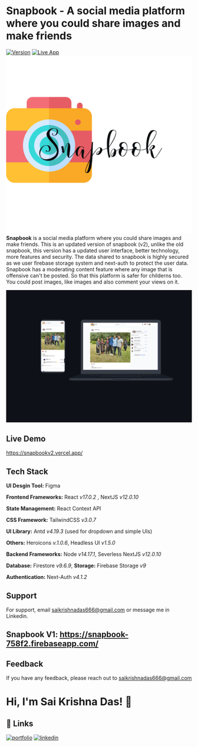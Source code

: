 # Snapbook - A social media platform where you could share images and make friends

[![Version](https://img.shields.io/badge/version-2.0.0-green)](https://github.com/saikrishnadas/snapbookv2)
[![Live App](https://img.shields.io/badge/demo-online-green)](https://snapbookv2.vercel.app/)
![Logo](https://github.com/saikrishnadas/snapbookv2/blob/main/public/signinlogo.svg)
**Snapbook** is a social media platform where you could share images and make friends.
This is an updated version of snapbook (v2), unlike the old snapbook, this version has 
a updated user interface, better technology, more features and security. The data shared to
snapbook is highly secured as we user firebase storage system and next-auth to protect the user data.
Snapbook has a moderating content feature where any image that is offensive can't be posted. So that 
this platform is safer for childerns too. You could post images, like images and also comment your views on it.


![App Screenshot](https://github.com/saikrishnadas/snapbookv2/blob/main/public/Frame%201.png)

## Live Demo

https://snapbookv2.vercel.app/

## Tech Stack

**UI Desgin Tool:** Figma

**Frontend Frameworks:** React _v17.0.2_ , NextJS _v12.0.10_

**State Management:** React Context API

**CSS Framework:** TailwindCSS _v3.0.7_

**UI Library:** Antd _v4.19.3_ (used for dropdown and simple UIs)

**Others:** Heroicons _v.1.0.6_, Headless UI _v1.5.0_

**Backend Frameworks:** Node _v14.17.1_, Severless NextJS _v12.0.10_

**Database:** Firestore _v9.6.9_, **Storage:** Firebase Storage _v9_ 

**Authentication:** Next-Auth _v4.1.2_


## Support

For support, email saikrishnadas666@gmail.com or message me in Linkedin.

## Snapbook V1: https://snapbook-758f2.firebaseapp.com/

## Feedback

If you have any feedback, please reach out to saikrishnadas666@gmail.com

# Hi, I'm Sai Krishna Das! 👋

## 🔗 Links

[![portfolio](https://img.shields.io/badge/my_portfolio-000?style=for-the-badge&logo=ko-fi&logoColor=white)](https://saikrishnadas.com/)
[![linkedin](https://img.shields.io/badge/linkedin-0A66C2?style=for-the-badge&logo=linkedin&logoColor=white)](https://www.linkedin.com/in/sai-krishna-das/)
